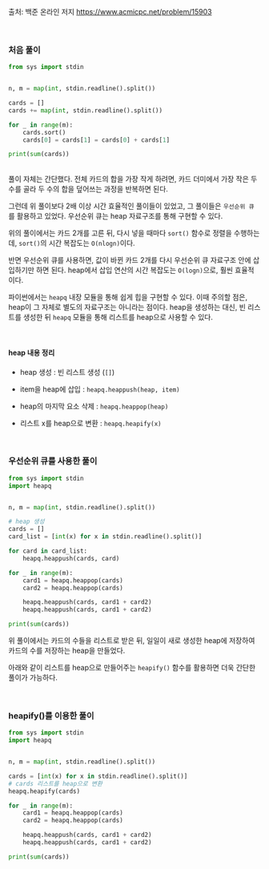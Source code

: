출처: 백준 온라인 저지
https://www.acmicpc.net/problem/15903

<br>


### 처음 풀이

```python
from sys import stdin


n, m = map(int, stdin.readline().split())

cards = []
cards += map(int, stdin.readline().split())

for _ in range(m):
    cards.sort()
    cards[0] = cards[1] = cards[0] + cards[1]

print(sum(cards))
```

<br>
풀이 자체는 간단했다. 전체 카드의 합을 가장 작게 하려면, 카드 더미에서 가장 작은 두 수를 골라 두 수의 합을 덮어쓰는 과정을 반복하면 된다. 

그런데 위 풀이보다 2배 이상 시간 효율적인 풀이들이 있었고, 그 풀이들은 `우선순위 큐`를 활용하고 있었다. 우선순위 큐는 heap 자료구조를 통해 구현할 수 있다.

위의 풀이에서는 카드 2개를 고른 뒤, 다시 넣을 때마다 `sort()` 함수로 정렬을 수행하는데, `sort()`의 시간 복잡도는 `O(nlogn)`이다. 

반면 우선순위 큐를 사용하면, 값이 바뀐 카드 2개를 다시 우선순위 큐 자료구조 안에 삽입하기만 하면 된다. heap에서 삽입 연산의 시간 복잡도는 `O(logn)`으로, 훨씬 효율적이다.

파이썬에서는 `heapq` 내장 모듈을 통해 쉽게 힙을 구현할 수 있다. 이때 주의할 점은, heap이 그 자체로 별도의 자료구조는 아니라는 점이다. heap을 생성하는 대신, 빈 리스트를 생성한 뒤 `heapq` 모듈을 통해 리스트를 heap으로 사용할 수 있다.

<br>

#### heap 내용 정리

- heap 생성 : 빈 리스트 생성 (`[]`)

- item을 heap에 삽입 : `heapq.heappush(heap, item)`

- heap의 마지막 요소 삭제 : `heapq.heappop(heap)`

- 리스트 x를 heap으로 변환 : `heapq.heapify(x)`

<br>

### 우선순위 큐를 사용한 풀이

```python
from sys import stdin
import heapq


n, m = map(int, stdin.readline().split())

# heap 생성
cards = []
card_list = [int(x) for x in stdin.readline().split()]

for card in card_list:
    heapq.heappush(cards, card)

for _ in range(m):
    card1 = heapq.heappop(cards)
    card2 = heapq.heappop(cards)

    heapq.heappush(cards, card1 + card2)
    heapq.heappush(cards, card1 + card2)

print(sum(cards))

```

위 풀이에서는 카드의 수들을 리스트로 받은 뒤, 일일이 새로 생성한 heap에 저장하여 카드의 수를 저장하는 heap을 만들었다. 

아래와 같이 리스트를 heap으로 만들어주는 `heapify()` 함수를 활용하면 더욱 간단한 풀이가 가능하다.

<br>

### heapify()를 이용한 풀이

```python
from sys import stdin
import heapq


n, m = map(int, stdin.readline().split())

cards = [int(x) for x in stdin.readline().split()]
# cards 리스트를 heap으로 변환
heapq.heapify(cards)

for _ in range(m):
    card1 = heapq.heappop(cards)
    card2 = heapq.heappop(cards)

    heapq.heappush(cards, card1 + card2)
    heapq.heappush(cards, card1 + card2)

print(sum(cards))
```